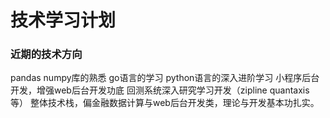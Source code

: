 # 技术学习计划

### 近期的技术方向

pandas numpy库的熟悉
go语言的学习
python语言的深入进阶学习
小程序后台开发，增强web后台开发功底
回测系统深入研究学习开发（zipline quantaxis等）
整体技术栈，偏金融数据计算与web后台开发类，理论与开发基本功扎实。
